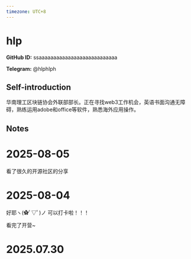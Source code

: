 ```yaml
---
timezone: UTC+8
---
```


# hlp

**GitHub ID:** ssaaaaaaaaaaaaaaaaaaaaaaaaaaa

**Telegram:** @hlphlph

## Self-introduction

华南理工区块链协会外联部部长。正在寻找web3工作机会，英语书面沟通无障碍，熟练运用adobe和office等软件，熟悉海外应用操作。

## Notes

<!-- Content_START -->
# 2025-08-05

看了很久的开源社区的分享

# 2025-08-04

好耶ヽ(✿ﾟ▽ﾟ)ノ 可以打卡啦！！！

看完了开营~


# 2025.07.30


<!-- Content_END -->
